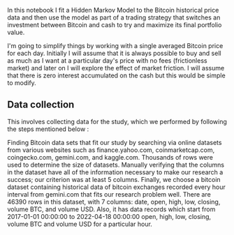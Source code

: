 In this notebook I fit a Hidden Markov Model to the Bitcoin historical price data and then use the model as part of a trading strategy that switches an investment between Bitcoin and cash to try and maximize its final portfolio value.

I'm going to simplify things by working with a single averaged Bitcoin price for each day. Initially I will assume that it is always possible to buy and sell as much as I want at a particular day's price with no fees (frictionless market) and later on I will explore the effect of market friction. I will assume that there is zero interest accumulated on the cash but this would be simple to modify.

## Data collection
This involves collecting data for the study, which we performed by following the steps mentioned below :

Finding Bitcoin data sets that fit our study by searching via online datasets from various websites such as finance.yahoo.com, coinmarketcap.com, coingecko.com, gemini.com, and kaggle.com. Thousands of rows were used to determine the size of datasets.
Manually verifying that the columns in the dataset have all of the information necessary to make our research a success; our criterion was at least 5 columns. Finally, we choose a bitcoin dataset containing historical data of bitcoin exchanges recorded every hour interval from gemini.com that fits our research problem well. There are 46390 rows in this dataset, with 7 columns: date, open, high, low, closing, volume BTC, and volume USD. Also, it has data records which start from 2017-01-01 00:00:00 to 2022-04-18 00:00:00 open, high, low, closing, volume BTC and volume USD for a particular hour.
